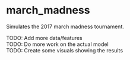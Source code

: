 # march_madness


Simulates the 2017 march madness tournament.  

TODO: Add more data/features  
TODO: Do more work on the actual model  
TODO: Create some visuals showing the results
